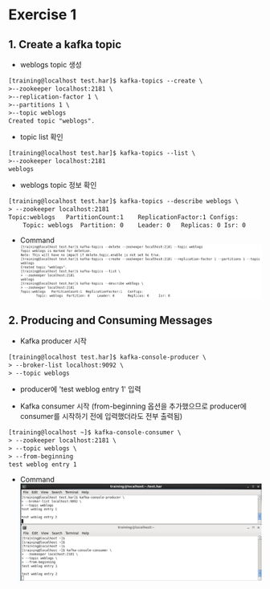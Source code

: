 # Exercise 1

## 1. Create a kafka topic
- weblogs topic 생성
<pre><code>[training@localhost test.har]$ kafka-topics --create \
>--zookeeper localhost:2181 \
>--replication-factor 1 \
>--partitions 1 \
>--topic weblogs
Created topic "weblogs".</pre></code>

- topic list 확인
<pre><code>[training@localhost test.har]$ kafka-topics --list \
>--zookeeper localhost:2181
weblogs</pre></code>

- weblogs topic 정보 확인
<pre><code>[training@localhost test.har]$ kafka-topics --describe weblogs \
> --zookeeper localhost:2181
Topic:weblogs	PartitionCount:1	ReplicationFactor:1	Configs:
	Topic: weblogs	Partition: 0	Leader: 0	Replicas: 0	Isr: 0</pre></code>

- Command
![screenshot_20171221-151714](https://github.com/ssu993/data_ingest_sue/blob/master/Kafka/kafka1.PNG?raw=true)

## 2. Producing and Consuming Messages
- Kafka producer 시작
<pre><code>[training@localhost test.har]$ kafka-console-producer \
> --broker-list localhost:9092 \
> --topic weblogs</pre></code>

- producer에 'test weblog entry 1' 입력

- Kafka consumer 시작
(from-beginning 옵션을 추가했으므로 producer에 consumer를 시작하기 전에 입력했더라도 전부 출력됨)
<pre><code>[training@localhost ~]$ kafka-console-consumer \
> --zookeeper localhost:2181 \
> --topic weblogs \
> --from-beginning
test weblog entry 1
</pre></code>

- Command
![screenshot_20171221-151714](https://github.com/ssu993/data_ingest_sue/blob/master/Kafka/kafka2.PNG?raw=true)
